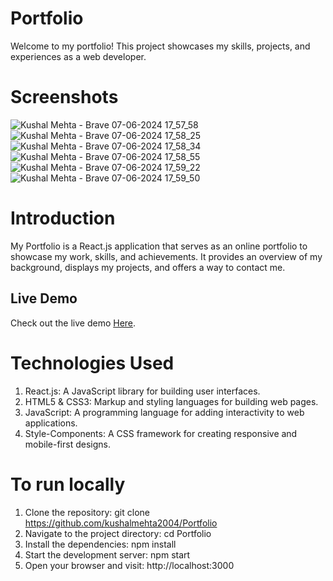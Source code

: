 # Portfolio
Welcome to my portfolio! This project showcases my skills, projects, and experiences as a web developer.

# Screenshots
![Kushal Mehta - Brave 07-06-2024 17_57_58](https://github.com/kushalmehta2004/Portfolio/assets/113028349/bbc53c73-1285-46f5-bed2-1c2ada23c55a)
![Kushal Mehta - Brave 07-06-2024 17_58_25](https://github.com/kushalmehta2004/Portfolio/assets/113028349/d618447e-c9c7-4b99-875f-ced1315b87b7)
![Kushal Mehta - Brave 07-06-2024 17_58_34](https://github.com/kushalmehta2004/Portfolio/assets/113028349/41126836-65f5-4987-b24b-acd2f07b4849)
![Kushal Mehta - Brave 07-06-2024 17_58_55](https://github.com/kushalmehta2004/Portfolio/assets/113028349/c0c58b93-ce67-4ad2-8c33-bc9fae6eb6bb)
![Kushal Mehta - Brave 07-06-2024 17_59_22](https://github.com/kushalmehta2004/Portfolio/assets/113028349/0bce5551-f85a-4afc-a876-e959d4e77771)
![Kushal Mehta - Brave 07-06-2024 17_59_50](https://github.com/kushalmehta2004/Portfolio/assets/113028349/71278f6c-a883-4561-b883-ef800ce36003)

# Introduction
My Portfolio is a React.js application that serves as an online portfolio to showcase my work, skills, and achievements. It provides an overview of my background, displays my projects, and offers a way to contact me.

## Live Demo

Check out the live demo [Here](https://kushalmehta2004.netlify.app/).


# Technologies Used
1. React.js: A JavaScript library for building user interfaces.
2. HTML5 & CSS3: Markup and styling languages for building web pages.
3. JavaScript: A programming language for adding interactivity to web applications.
4. Style-Components: A CSS framework for creating responsive and mobile-first designs.

# To run locally
1. Clone the repository: git clone https://github.com/kushalmehta2004/Portfolio
2. Navigate to the project directory: cd Portfolio
3. Install the dependencies: npm install
4. Start the development server: npm start
5. Open your browser and visit: http://localhost:3000
